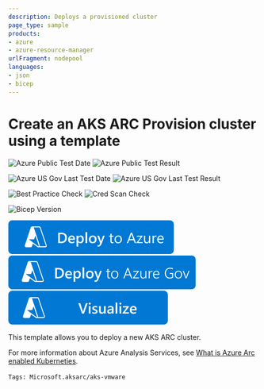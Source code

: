 ```yaml
---
description: Deploys a provisioned cluster
page_type: sample
products:
- azure
- azure-resource-manager
urlFragment: nodepool
languages:
- json
- bicep
---
```

# Create an AKS ARC Provision cluster using a template

![Azure Public Test Date](https://azurequickstartsservice.blob.core.windows.net/badges/quickstarts/microsoft.aksarc/nodepool/PublicLastTestDate.svg)
![Azure Public Test Result](https://azurequickstartsservice.blob.core.windows.net/badges/quickstarts/microsoft.aksarc/nodepool/PublicDeployment.svg)

![Azure US Gov Last Test Date](https://azurequickstartsservice.blob.core.windows.net/badges/quickstarts/microsoft.aksarc/nodepool/FairfaxLastTestDate.svg)
![Azure US Gov Last Test Result](https://azurequickstartsservice.blob.core.windows.net/badges/quickstarts/microsoft.aksarc/nodepool/FairfaxDeployment.svg)

![Best Practice Check](https://azurequickstartsservice.blob.core.windows.net/badges/quickstarts/microsoft.aksarc/nodepool/BestPracticeResult.svg)
![Cred Scan Check](https://azurequickstartsservice.blob.core.windows.net/badges/quickstarts/microsoft.aksarc/nodepool/CredScanResult.svg)

![Bicep Version](https://azurequickstartsservice.blob.core.windows.net/badges/quickstarts/microsoft.aksarc/nodepool/BicepVersion.svg)

[![Deploy To Azure](https://raw.githubusercontent.com/Azure/azure-quickstart-templates/master/1-CONTRIBUTION-GUIDE/images/deploytoazure.svg?sanitize=true)](https://portal.azure.com/#create/Microsoft.Template/uri/https%3A%2F%2Fraw.githubusercontent.com%2FAzure%2Fazure-quickstart-templates%2Fmaster%2Fquickstarts%2Fmicrosoft.aksarc%2Fnodepool%2Fazuredeploy.json)
[![Deploy To Azure US Gov](https://raw.githubusercontent.com/Azure/azure-quickstart-templates/master/1-CONTRIBUTION-GUIDE/images/deploytoazuregov.svg?sanitize=true)](https://portal.azure.us/#create/Microsoft.Template/uri/https%3A%2F%2Fraw.githubusercontent.com%2FAzure%2Fazure-quickstart-templates%2Fmaster%2Fquickstarts%2Fmicrosoft.apicenter%2Fazure-api-center-create%2Fazuredeploy.json)
[![Visualize](https://raw.githubusercontent.com/Azure/azure-quickstart-templates/master/1-CONTRIBUTION-GUIDE/images/visualizebutton.svg?sanitize=true)](http://armviz.io/#/?load=https%3A%2F%2Fraw.githubusercontent.com%2FAzure%2Fazure-quickstart-templates%2Fmaster%2Fquickstarts%2Fmicrosoft.apicenter%2Fazure-api-center-create%2Fazuredeploy.json)

This template allows you to deploy a new AKS ARC cluster.

For more information about Azure Analysis Services, see [What is Azure Arc enabled Kuberneties](https://learn.microsoft.com/en-us/azure/azure-arc/kubernetes/overview).

`Tags: Microsoft.aksarc/aks-vmware`
